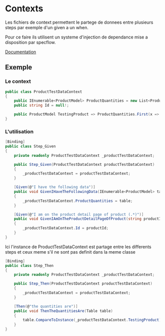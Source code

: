 # Contexts

Les fichiers de context permettent le partege de donnees entre plusieurs steps par exemple d'un given a un when.

Pour ce faire ils utilisent un systeme d'injection de dependance mise a disposition par specflow.

[Documentation](https://docs.specflow.org/projects/specflow/en/latest/Bindings/Context-Injection.html)

## Exemple

### Le context

```c#
public class ProductTestDataContext
{
    public IEnumerable<ProductModel> ProductQuantities = new List<ProductModel>();
    public string Id = null!;

    public ProductModel TestingProduct => ProductQuantities.First(x => x.Product == Id);
}
```

### L'utilisation

```c#
[Binding]
public class Step_Given
{
    private readonly ProductTestDataContext _productTestDataContext;

    public Step_Given(ProductTestDataContext productTestDataContext)
    {
        _productTestDataContext = productTestDataContext;
    }

    [Given(@"I have the following data")]
    public void GivenIHaveTheFollowingData(IEnumerable<ProductModel> table)
    {
        _productTestDataContext.ProductQuantities = table;
    }

    [Given(@"I am on the product detail page of product (.*)")]
    public void GivenIAmOnTheProductDetailPageOfProduct(string productId)
    {
        _productTestDataContext.Id = productId;
    }
}
```

Ici l'instance de ProductTestDataContext est partage entre les differents steps et ceux meme s'il ne sont pas definit dans la meme classe

```c#
[Binding]
public class Step_Then
{
    private readonly ProductTestDataContext _productTestDataContext;

    public Step_Then(ProductTestDataContext productTestDataContext)
    {
        _productTestDataContext = productTestDataContext;
    }

    [Then(@"the quantities are")]
    public void ThenTheQuantitiesAre(Table table)
    {
        table.CompareToInstance(_productTestDataContext.TestingProduct);
    }
}
```
